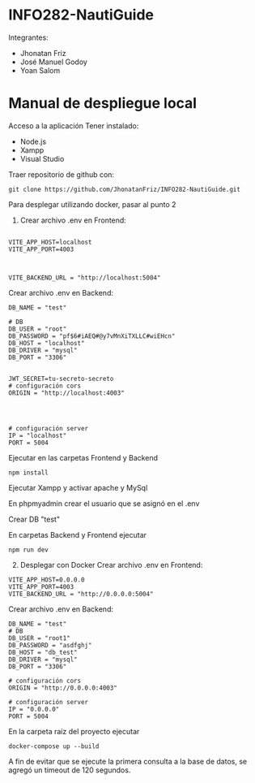 # INFO282-NautiGuide

Integrantes:
  - Jhonatan Friz
  - José Manuel Godoy
  - Yoan Salom

# Manual de despliegue local

Acceso a la aplicación
Tener instalado:
* Node.js
* Xampp
* Visual Studio

Traer repositorio de github con:
```
git clone https://github.com/JhonatanFriz/INFO282-NautiGuide.git
```
Para desplegar utilizando docker, pasar al punto 2

1. Crear archivo .env en Frontend:
```

VITE_APP_HOST=localhost
VITE_APP_PORT=4003



VITE_BACKEND_URL = "http://localhost:5004"

```

Crear archivo .env en Backend:
```
DB_NAME = "test"

# DB 
DB_USER = "root"
DB_PASSWORD = "pf$6#iAEQ#@y7vMnXiTXLLC#wiEHcn"
DB_HOST = "localhost"
DB_DRIVER = "mysql"
DB_PORT = "3306"


JWT_SECRET=tu-secreto-secreto
# configuración cors 
ORIGIN = "http://localhost:4003"




# configuración server 
IP = "localhost"
PORT = 5004
```
Ejecutar en las carpetas Frontend y Backend
```
npm install
```
Ejecutar Xampp y activar apache y MySql

En phpmyadmin crear el usuario que se asignó en el .env

Crear DB "test"

En carpetas Backend y Frontend ejecutar
```
npm run dev
```
2. Desplegar con Docker
Crear archivo .env en Frontend:
```
VITE_APP_HOST=0.0.0.0
VITE_APP_PORT=4003
VITE_BACKEND_URL = "http://0.0.0.0:5004"

```

Crear archivo .env en Backend:
```
DB_NAME = "test"
# DB
DB_USER = "root1"
DB_PASSWORD = "asdfghj" 
DB_HOST = "db_test"
DB_DRIVER = "mysql"
DB_PORT = "3306"

# configuración cors 
ORIGIN = "http://0.0.0.0:4003"

# configuración server 
IP = "0.0.0.0"
PORT = 5004
```

En la carpeta raíz del proyecto ejecutar
```
docker-compose up --build
```
A fin de evitar que se ejecute la primera consulta a la base de datos, se agregó un timeout de 120 segundos.

   
   
